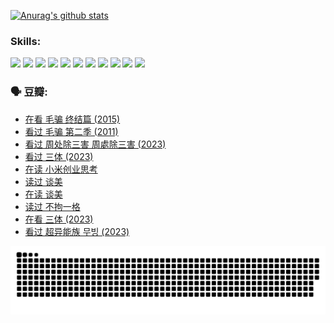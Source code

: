 
[![Anurag's github stats](https://github-readme-stats.vercel.app/api?username=w940853815)](https://github.com/anuraghazra/github-readme-stats)

### Skills:

<code><img height="32" src="https://cdn.jsdelivr.net/npm/simple-icons@v5/icons/python.svg"></code>
<code><img height="32" src="https://cdn.jsdelivr.net/npm/simple-icons@v5/icons/javascript.svg"></code>
<code><img height="32" src="https://cdn.jsdelivr.net/npm/simple-icons@v5/icons/django.svg"></code>
<code><img height="32" src="https://cdn.jsdelivr.net/npm/simple-icons@v5/icons/flask.svg"></code>
<code><img height="32" src="https://cdn.jsdelivr.net/npm/simple-icons@v5/icons/vuetify.svg"></code>
<code><img height="32" src="https://cdn.jsdelivr.net/npm/simple-icons@v5/icons/git.svg"></code>
<code><img height="32" src="https://cdn.jsdelivr.net/npm/simple-icons@v5/icons/docker.svg"></code>
<code><img height="32" src="https://cdn.jsdelivr.net/npm/simple-icons@v5/icons/postgresql.svg"></code>
<code><img height="32" src="https://cdn.jsdelivr.net/npm/simple-icons@v5/icons/elasticsearch.svg"></code>
<code><img height="32" src="https://cdn.jsdelivr.net/npm/simple-icons@v5/icons/macos.svg"></code>
<code><img height="32" src="https://cdn.jsdelivr.net/npm/simple-icons@v5/icons/linux.svg"></code>

### 🗣 豆瓣:

<!-- DOUBAN-ACTIVITIES:START -->
- [在看 毛骗 终结篇‎ (2015)](https://www.douban.com/people/136069238/status/4581971924/?_i=13413721)
- [看过 毛骗 第二季‎ (2011)](https://www.douban.com/people/136069238/status/4581971810/?_i=13413721)
- [看过 周处除三害 周處除三害‎ (2023)](https://www.douban.com/people/136069238/status/4575646701/?_i=13413721)
- [看过 三体‎ (2023)](https://www.douban.com/people/136069238/status/4574263039/?_i=13413721)
- [在读 小米创业思考](https://www.douban.com/people/136069238/status/4572047905/?_i=13413721)
- [读过 谈美](https://www.douban.com/people/136069238/status/4572047629/?_i=13413721)
- [在读 谈美](https://www.douban.com/people/136069238/status/4560861771/?_i=13413721)
- [读过 不拘一格](https://www.douban.com/people/136069238/status/4560861445/?_i=13413721)
- [在看 三体‎ (2023)](https://www.douban.com/people/136069238/status/4558185093/?_i=13413721)
- [看过 超异能族 무빙‎ (2023)](https://www.douban.com/people/136069238/status/4556824186/?_i=13413721)
<!-- DOUBAN-ACTIVITIES:END -->


![Snake animation](https://raw.githubusercontent.com/w940853815/w940853815/output/github-contribution-grid-snake.svg)

<!--
**w940853815/w940853815** is a ✨ _special_ ✨ repository because its `README.md` (this file) appears on your GitHub profile.

Here are some ideas to get you started:

- 🔭 I’m currently working on ...
- 🌱 I’m currently learning ...
- 👯 I’m looking to collaborate on ...
- 🤔 I’m looking for help with ...
- 💬 Ask me about ...
- 📫 How to reach me: ...
- 😄 Pronouns: ...
- ⚡ Fun fact: ...
-->

